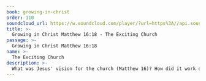 ```yaml
---
book: growing-in-christ
order: 110
soundcloud_url: https://w.soundcloud.com/player/?url=https%3A//api.soundcloud.com/tracks/
title: >-
  Growing in Christ Matthew 16:18 - The Exciting Church
passage: >-
  Growing in Christ Matthew 16:18
name: >-
  The Exciting Church
description: >-
  What was Jesus' vision for the church (Matthew 16)? How did it work out (Acts 2)? How can you be involved (Ephesians 4)? All of this is discussed in the lesson on the exciting church.
---
```


